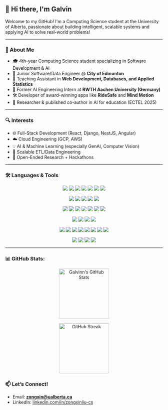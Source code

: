 ## 👋 Hi there, I'm Galvin

Welcome to my GitHub! I'm a Computing Science student at the University of Alberta, passionate about building intelligent, scalable systems and applying AI to solve real-world problems!

---

### 🚀 About Me

* 🎓 4th-year Computing Science student specializing in Software Development & AI
* 💼 Junior Software/Data Engineer @ **City of Edmonton**
* 📓 Teaching Assistant in **Web Development, Databases, and Applied Statistics**
* 🤖 Former AI Engineering Intern at **RWTH Aachen University (Germany)**
* 🛠️ Developer of award-winning apps like **RideSafe** and **Mind Motion**
* 🧪 Researcher & published co-author in AI for education (ECTEL 2025)

---

### 🔍 Interests

* 🌐 Full-Stack Development (React, Django, NestJS, Angular)
* ☁️ Cloud Engineering (GCP, AWS)
* 💡 AI & Machine Learning (especially GenAI, Computer Vision)
* 🧰 Scalable ETL/Data Engineering
* 🧩 Open-Ended Research + Hackathons

---


### 🛠️ Languages & Tools

<p align="center">
  <img src="https://img.shields.io/badge/Python-3776AB?style=flat&logo=python&logoColor=white" />
  <img src="https://img.shields.io/badge/C%23-239120?style=flat&logo=c-sharp&logoColor=white" />
  <img src="https://img.shields.io/badge/Java-007396?style=flat&logo=java&logoColor=white" />
  <img src="https://img.shields.io/badge/JavaScript-F7DF1E?style=flat&logo=javascript&logoColor=black" />
  <img src="https://img.shields.io/badge/C-00599C?style=flat&logo=c&logoColor=white" />
  <img src="https://img.shields.io/badge/C++-00599C?style=flat&logo=c%2B%2B&logoColor=white" />
  <img src="https://img.shields.io/badge/SQL-4479A1?style=flat&logo=sqlite&logoColor=white" />
</p>
<p align="center">
  <img src="https://img.shields.io/badge/NestJS-E0234E?style=flat&logo=nestjs&logoColor=white" />
  <img src="https://img.shields.io/badge/Java-ED8B00?style=flat&logo=openjdk&logoColor=white" />
  <img src="https://img.shields.io/badge/Django-092E20?style=flat&logo=django&logoColor=white" />
  <img src="https://img.shields.io/badge/Flask-000000?style=flat&logo=flask&logoColor=white" />
  <img src="https://img.shields.io/badge/REST_API-02569B?style=flat&logo=fastapi&logoColor=white" />
</p>
<p align="center">
  <img src="https://img.shields.io/badge/React-61DAFB?style=flat&logo=react&logoColor=black" />
  <img src="https://img.shields.io/badge/React_Native-61DAFB?style=flat&logo=react&logoColor=black" />
  <img src="https://img.shields.io/badge/Angular-DD0031?style=flat&logo=angular&logoColor=white" />
  <img src="https://img.shields.io/badge/HTML5-E34F26?style=flat&logo=html5&logoColor=white" />
  <img src="https://img.shields.io/badge/CSS3-1572B6?style=flat&logo=css3&logoColor=white" />
  <img src="https://img.shields.io/badge/Bootstrap-7952B3?style=flat&logo=bootstrap&logoColor=white" />
  <img src="https://img.shields.io/badge/TailwindCSS-06B6D4?style=flat&logo=tailwind-css&logoColor=white" />
</p>
<p align="center">
  <img src="https://img.shields.io/badge/PostgreSQL-336791?style=flat&logo=postgresql&logoColor=white" />
  <img src="https://img.shields.io/badge/SQLite-003B57?style=flat&logo=sqlite&logoColor=white" />
  <img src="https://img.shields.io/badge/BigQuery-4285F4?style=flat&logo=google-cloud&logoColor=white" />
  <img src="https://img.shields.io/badge/MongoDB-47A248?style=flat&logo=mongodb&logoColor=white" />
</p>
<p align="center">
  <img src="https://img.shields.io/badge/FME-ED1C24?style=flat&logo=datawrapper&logoColor=white" />
  <img src="https://img.shields.io/badge/dbt-FF694B?style=flat&logo=dbt&logoColor=white" />
  <img src="https://img.shields.io/badge/Dataform-4285F4?style=flat&logo=googlecloud&logoColor=white" />
  <img src="https://img.shields.io/badge/BigQuery-4285F4?style=flat&logo=googlecloud&logoColor=white" />
  <img src="https://img.shields.io/badge/Google%20Apps%20Script-4285F4?style=flat&logo=google&logoColor=white" />
  <img src="https://img.shields.io/badge/Tableau-E97627?style=flat&logo=tableau&logoColor=white" />
  <img src="https://img.shields.io/badge/Power%20BI-F2C811?style=flat&logo=powerbi&logoColor=black" />
  <img src="https://img.shields.io/badge/Google%20Sheets-34A853?style=flat&logo=googlesheets&logoColor=white" />
</p>
<p align="center">
  <img src="https://img.shields.io/badge/GCP-4285F4?style=flat&logo=google-cloud&logoColor=white" />
  <img src="https://img.shields.io/badge/AWS-232F3E?style=flat&logo=amazon-aws&logoColor=white" />
  <img src="https://img.shields.io/badge/Git-F05032?style=flat&logo=git&logoColor=white" />
  <img src="https://img.shields.io/badge/Docker-2496ED?style=flat&logo=docker&logoColor=white" />
</p>

---

### 📊 GitHub Stats:
<p align="center">
  <img src="https://github-readme-stats.vercel.app/api?username=Galvinn&theme=blueberry&hide_border=true&include_all_commits=true&count_private=false" alt="Galvinn's GitHub Stats" height="160" />
</p>

<p align="center">
  <img src="https://nirzak-streak-stats.vercel.app/?user=Galvinn&theme=blueberry&hide_border=true" alt="GitHub Streak" height="160" />
</p>

### 📫 Let’s Connect!
- Email: **zongxin@ualberta.ca**
- LinkedIn: [linkedin.com/in/zongxinliu-cs](https://www.linkedin.com/in/zongxinliu-cs/)
